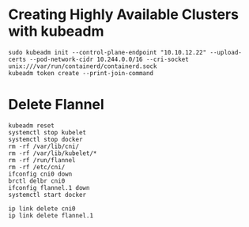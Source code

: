 

# Creating Highly Available Clusters with kubeadm
```
sudo kubeadm init --control-plane-endpoint "10.10.12.22" --upload-certs --pod-network-cidr 10.244.0.0/16 --cri-socket unix:///var/run/containerd/containerd.sock
kubeadm token create --print-join-command
```

# Delete Flannel
```
kubeadm reset
systemctl stop kubelet
systemctl stop docker
rm -rf /var/lib/cni/
rm -rf /var/lib/kubelet/*
rm -rf /run/flannel
rm -rf /etc/cni/
ifconfig cni0 down
brctl delbr cni0
ifconfig flannel.1 down
systemctl start docker

ip link delete cni0
ip link delete flannel.1
```
